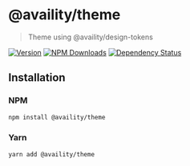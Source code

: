 # @availity/theme

> Theme using @availity/design-tokens

[![Version](https://img.shields.io/npm/v/@availity/theme.svg?style=for-the-badge)](https://www.npmjs.com/package/@availity/theme)
[![NPM Downloads](https://img.shields.io/npm/dt/@availity/theme.svg?style=for-the-badge)](https://www.npmjs.com/package/@availity/theme)
[![Dependency Status](https://img.shields.io/librariesio/release/npm/@availity/theme?style=for-the-badge)](https://github.com/Availity/element/blob/main/packages/theme/package.json)

## Installation

### NPM

```bash
npm install @availity/theme
```

### Yarn

```bash
yarn add @availity/theme
```
